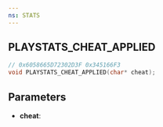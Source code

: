 ```yaml
---
ns: STATS
---
```

## PLAYSTATS_CHEAT_APPLIED

```c
// 0x6058665D72302D3F 0x345166F3
void PLAYSTATS_CHEAT_APPLIED(char* cheat);
```


## Parameters
* **cheat**: 

